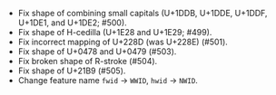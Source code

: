  * Fix shape of combining small capitals (U+1DDB, U+1DDE, U+1DDF, U+1DE1, and U+1DE2; #500).
 * Fix shape of H-cedilla (U+1E28 and U+1E29; #499).
 * Fix incorrect mapping of U+228D (was U+228E) (#501).
 * Fix shape of U+0478 and U+0479 (#503).
 * Fix broken shape of R-stroke (#504).
 * Fix shape of U+21B9 (#505).
 * Change feature name `fwid` → `WWID`, `hwid` → `NWID`.
